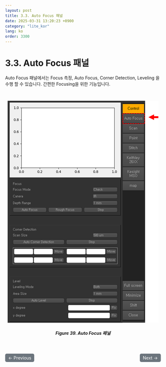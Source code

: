 ```yaml
---
layout: post
title: 3.3.	Auto Focus 패널
date: 2025-03-31 13:20:23 +0900
category: "lite_kor"
lang: ko
order: 3300
---
```


# 3.3. Auto Focus 패널

Auto Focus 패널에서는 Focus 측정, Auto Focus, Corner Detection, Leveling 을 수행 할 수 있습니다.
간편한 Focusing을 위한 기능입니다.

<br/> <!-- 한줄 띄기 -->

<!-- 중앙 정렬 이미지 -->
<p align="center"> 
  <img src="/assets/Chapter-3/Auto Focus 패널.png">
</p>

<!-- 이미지 설명 -->
<div align="center"> 
<h5>Figure 39. Auto Focus 패널</h5>
</div>

<!-- 이전/다음 페이지 버튼 -->
<br/>
<br/>
<div style="display: flex; justify-content: space-between; align-items: center; margin-top: 10;">
  <!-- 이전 페이지 버튼 -->
  <a href="/manuals/manuals_lite_kor/Chapter 3/Chapter 3-2-4-2/" class="btn btn-primary" style="display: inline-block; padding: 5px 10px; background-color: #6c757d; color: white; text-decoration: none; border-radius: 5px;">
    ← Previous
  </a>

  <!-- 다음 페이지 버튼 -->
  <a href="/manuals/manuals_lite_kor/Chapter 3/Chapter 3-3-1/" class="btn btn-primary" style="display: inline-block; padding: 5px 10px; background-color: #6c757d; color: white; text-decoration: none; border-radius: 5px;">
    Next →
  </a>
</div>